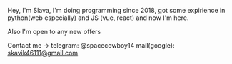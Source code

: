 Hey, I'm Slava, I'm doing programming since 2018, got some expirience in python(web especially) and JS (vue, react) and now I'm here.

Also I'm open to any new offers

Contact me ->
telegram: @spacecowboy14
mail(google): skavik46111@gmail.com
